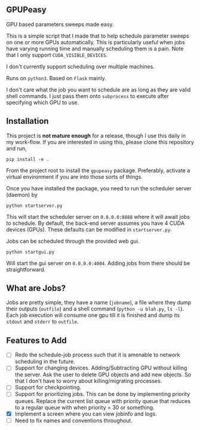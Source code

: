 ## GPUPeasy

GPU based parameters sweeps made easy.

This is a simple script that I made that to help schedule parameter sweeps on
one or more GPUs automatically. This is particularly useful when jobs have
varying running time and manually scheduling them is a pain. Note that I only
support `CUDA_VISIBLE_DEVICES`.

I don't currently support scheduling over multiple machines.

Runs on `python3`. Based on `Flask` mainly.

I don't care what the job you want to schedule are as long as they are valid
shell commands. I just pass them onto `subprocess` to execute after specifying
which GPU to use.

## Installation

This project is **not mature enough** for a release, though I use this daily in
my work-flow. If you are interested in using this, please clone this repository
and run,
```
pip install -e .
```
From the project root to install the `gpupeasy` package. Preferably, activate a
virtual environment if you are into those sorts of things.

Once you have installed the package, you need to run the scheduler server
(daemon) by
```
python startserver.py
```

This will start the scheduler server on `0.0.0.0:8888` where it will await jobs
to schedule. By default, the back-end server assumes you have 4 CUDA devices
(GPUs). These defaults can be modified in  `startserver.py`.

Jobs can be scheduled through the provided web gui.
```
python startgui.py
```
Will start the gui server on `0.0.0.0:4004`. Adding jobs from there should be
straightforward.

## What are Jobs?
Jobs are pretty simple, they have a name (`jobname`), a file where they dump
their outputs (`outfile`) and a shell command (`python -u blah.py`, `ls -l`).
Each job execution will consume one gpu till it is finished and dump its
`stdout` and `stderr` to `outfile`. 


## Features to Add
- [ ] Redo the schedule-job process such that it is amenable to network
  scheduling in the future.
- [ ] Support for changing devices. Adding/Subtracting GPU without killing the
  server. Ask the user to delete GPU objects and add new objects. So that I
  don't have to worry about killing/migrating processes.
- [ ] Support for checkpointing.
- [ ] Support for prioritizing jobs. This can be done by implementing priority
  queues. Replace the current list queue with priority queue that reduces to a
  regular queue with when priority = 30 or something.
- [X] Implement a screen where you can view jobinfo and logs.
- [ ] Need to fix names and conventions throughout. 
